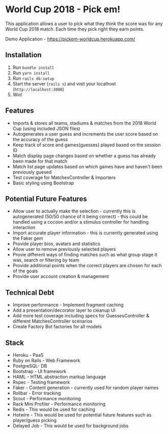 # World Cup 2018 - Pick em!

This application allows a user to pick what they think the score was for any World Cup 2018 match. Each time they pick right they earn points.

Demo Application - https://pickem-worldcup.herokuapp.com/

## Installation

1. Run `bundle install`
2. Run `yarn install`
3. Run `rails db:setup`
4. Start the server (`rails s`) and visit your localhost (`http://localhost:3000`)
5. Win!

## Features
* Imports & stores all teams, stadiums & matches from the 2018 World Cup (using included JSON files)
* Autogenerates a user guess and increments the user score based on the accuracy of the guess
* Keep track of score and games(guesses) played based on the session ID
* Match display page changes based on whether a guess has already been made for that match
* Match list page updates based on which games have and haven't been previously guesed
* Test coverage for MatchesController & Importers
* Basic styling using Bootstrap

## Potential Future Features
* Allow user to actually make the selection - currently this is autogenerated (50/50 chance of it being correct) - this could be handled using a cocoon and/or a stimulus controller for handling interaction
* Import accurate player information - this is currently generated using the Faker gem
* Provide player bios, avatars and statistics
* Allow user to remove previously selected players
* Provie different ways of finding matches such as what group stage it was, search or filtering by team
* Provide additional points when the correct players are chosen for each of the goals
* Provide user account creation & management

## Technical Debt
* Improve performance - Implement fragment caching
* Add a presentation/decorator layer to cleanup UI
* Add more test coverage including specs for GuessesController & different MatchesController scenarios
* Create Factory Bot factories for all models

## Stack
* Heroku - PaaS
* Ruby on Rails - Web Framework
* PostgreSQL- DB
* Bootstrap - UI framework
* HAML - HTML abstraction markup language
* Rspec - Testing framework
* Faker - Content generation - currently used for random player names
* Rollbar - Error tracking
* Scout - Performance monitoring
* Rack Mini Profiler - Performance monitoring
* Redis - This would be used for caching
* Hotwire - This would be used for potential future features such as player/guess picking
* Delayed Job - This would be used for background jobs
